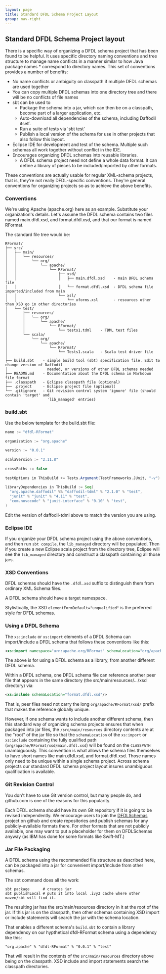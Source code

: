 ```yaml
---
layout: page
title: Standard DFDL Schema Project Layout
group: nav-right
---
```

<!--
{% comment %}
Licensed to the Apache Software Foundation (ASF) under one or more
contributor license agreements.  See the NOTICE file distributed with
this work for additional information regarding copyright ownership.
The ASF licenses this file to you under the Apache License, Version 2.0
(the "License"); you may not use this file except in compliance with
the License.  You may obtain a copy of the License at

http://www.apache.org/licenses/LICENSE-2.0

Unless required by applicable law or agreed to in writing, software
distributed under the License is distributed on an "AS IS" BASIS,
WITHOUT WARRANTIES OR CONDITIONS OF ANY KIND, either express or implied.
See the License for the specific language governing permissions and
limitations under the License.
{% endcomment %}
-->

## Standard DFDL Schema Project layout

There is a specific way of organizing a DFDL schema project that has been found to be helpful. It uses specific directory naming conventions and tree structure to manage name conflicts in a manner similar to how Java package names * correspond to directory names. This set of conventions provides a number of benefits:

* No name conflicts or ambiguity on classpath if multiple DFDL schemas are used together
* You can copy multiple DFDL schemas into one directory tree and there will be no conflicts of file names
* sbt can be used to
    * Package the schema into a jar, which can then be on a classpath, become part of a larger application, etc.
    * Auto-download all dependencies of the schema, including Daffodil itself.
    * Run a suite of tests via 'sbt test'
    * Publish a local version of the schema for use in other projects that also follow this layout.
* Eclipse IDE for development and test of the schema. Multiple such schemas all work together without conflict in the IDE.
* Encourages organizing DFDL schemas into reusable libraries. 
    * A DFDL schema project need not define a whole data format. It can define a library of pieces to be included/imported by other formats.

These conventions are actually usable for regular XML-schema projects, that is, they're not really DFDL-specific conventions. They're general conventions for organizing projects so as to achieve the above benefits.

### Conventions

We're using Apache (apache.org) here as an example. Substitute your organization's details. Let's assume the DFDL schema contains two files named main.dfdl.xsd, and format.dfdl.xsd, and that our format is named RFormat.

The standard file tree would be:

    RFormat/
    ├── src/
    │   ├── main/
    │   │   └── resources/
    │   │       └── org/
    │   │           └── apache/
    │   │               └── RFormat/
    │   │                   ├── xsd/
    │   │                   │   ├── main.dfdl.xsd    - main DFDL schema file
    │   │                   │   └── format.dfdl.xsd  - DFDL schema file imported/included from main
    │   │                   └── xsl/
    │   │                       └── xforms.xsl       - resources other than XSD go in other directories
    │   └── test/
    │       ├── resources/
    │       │   └── org/
    │       │       └── apache/
    │       │           └── RFormat/
    │       │               └── tests1.tdml    - TDML test files
    │       └── scala/
    │           └── org/
    │               └── apache/
    │                   └── RFormat/
    │                       └── Tests1.scala   - Scala test driver file
    │
    ├── build.sbt    - simple build tool (sbt) specification file. Edit to change version of Daffodil
    │                  needed, or versions of other DFDL schemas needed
    ├── README.md    - Documentation about the DFDL schema in Markdown file format
    ├── .classpath   - Eclipse classpath file (optional)
    ├── .project     - Eclipse project file (optional)
    └── .gitignore   - Git revision control system 'ignore' file (should contain 'target' and
                       'lib_managed' entries)

### build.sbt

Use the below template for the build.sbt file:

``` scala
name := "dfdl-RFormat"
 
organization := "org.apache"
 
version := "0.0.1"
 
scalaVersion := "2.11.8"
 
crossPaths := false
 
testOptions in ThisBuild += Tests.Argument(TestFrameworks.JUnit, "-v")
 
libraryDependencies in ThisBuild := Seq(
  "org.apache.daffodil" %% "daffodil-tdml" % "2.1.0" % "test",
  "junit" % "junit" % "4.11" % "test",
  "com.novocode" % "junit-interface" % "0.10" % "test",
)
```

Edit the version of daffodil-tdml above to match the version you are using. 

### Eclipse IDE

If you organize your DFDL schema project using the above conventions, and then run ``sbt compile``, the ``lib_managed`` directory will be populated. Then if you create a new Eclipse scala project from the directory tree, Eclipse will see the ``lib_managed`` directory and construct a classpath containing all those jars.

### XSD Conventions

DFDL schemas should have the ``.dfdl.xsd`` suffix to distinguish them from ordinary XML Schema files.

A DFDL schema should have a target namespace.

Stylistically, the XSD ``elementFormDefault="unqualified"`` is the preferred style for DFDL schemas.

### Using a DFDL Schema

The ``xs:include`` or ``xs:import`` elements of a DFDL Schema can import/include a DFDL schema that follows these conventions like this:

``` xml
<xs:import namespace="urn:apache.org/RFormat" schemaLocation="org/apache/RFormat/xsd/main.dfdl.xsd"/>
```

The above is for using a DFDL schema as a library, from another different DFDL schema. 

Within a DFDL schema, one DFDL schema file can reference another peer file that appears in the same directory (the src/main/resources/.../xsd directory) via:

``` xml
<xs:include schemaLocation="format.dfdl.xsd"/>
```

That is, peer files need not carry the long ``org/apache/RFormat/xsd/`` prefix that makes the reference globally unique.

However, if one schema wants to include another different schema, then this standard way of organizing schema projects ensures that when packaged into jar files, the ``/src/main/resources`` directory contents are at the "root" of the jar file so that the ``schemaLocation`` of the ``xs:import`` or ``xs:include`` containing the fully qualified path (``org/apache/RFormat/xsd/main.dfdl.xsd``) will be found on the ``CLASSPATH`` unambiguously. This convention is what allows the schema files themselves to have short names like main.dfdl.xsd, and format.dfdl.xsd. Those names only need to be unique within a single schema project. Across schema projects our standard DFDL schema project layout insures unambiguous qualification is available.

### Git Revision Control

You don't have to use Git version control, but many people do, and github.com is one of the reasons for this popularity.

Each DFDL schema should have its own Git repository if it is going to be revised independently. We encourage users to join the [DFDLSchemas](http://dfdlschemas.github.io/) project on github and create repositories and publish schemas for any publicly-available formats there. For other formats that are not publicly available, one may want to put a placeholder for them on DFDLSchemas anyway (as IBM has done for some formats like Swift-MT.)

### Jar File Packaging

A DFDL schema using the recommended file structure as described here, can be packaged into a jar for convenient import/include from other schemas.

The sbt command does all the work:

    sbt package      # creates jar
    sbt publishLocal # puts it into local .ivy2 cache where other maven/sbt will find it.

The resulting jar has the src/main/resources directory in it at the root of the jar. If this jar is on the classpath, then other schemas containing XSD import or include statements will search the jar with the schema location.

That enables a different schema's ``build.sbt`` to contain a library dependency on our hypthetical dfdl-RFormat schema using a dependency like this:

```
"org.apache" % "dfdl-RFormat" % "0.0.1" % "test"
```

That will result in the contents of the ``src/main/resources`` directory above being on the classpath. XSD include and import statements search the classpath directories.
